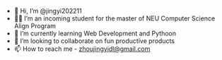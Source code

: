 - 👋 Hi, I’m @jingyi202211
- 👩‍💻 I’m an incoming student for the master of NEU Computer Science Align Program
- 🌱 I’m currently learning Web Development and Pythoon
- 💞️ I’m looking to collaborate on fun productive products
- 📫 How to reach me - zhoujingyidl@gmail.com

<!---
jingyi202211/jingyi202211 is a ✨ special ✨ repository because its `README.md` (this file) appears on your GitHub profile.
You can click the Preview link to take a look at your changes.
--->
